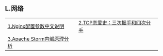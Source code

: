 <h2>L.网络</h2>

<table>
  <tr>
    <td><a href="http://dockone.io/article/1482">1.Nginx配置参数中文说明</a></td>
    <td><a href="http://www.codeceo.com/article/tcp-3-handshack.html">2.TCP恋爱史：三次握手和四次分手</a></td>
  </tr>
  <tr>
    <td><a href="http://shiyanjun.cn/archives/1472.html">3.Apache Storm内部原理分析</a></td>
  </tr>
</table>

